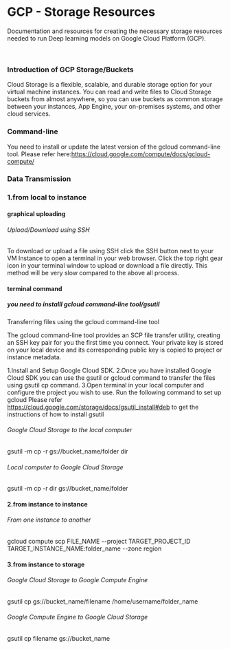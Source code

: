 # GCP - Storage Resources
Documentation and resources for creating the necessary storage resources needed to run Deep learning models on Google Cloud Platform (GCP). 

<br />


### Introduction of GCP Storage/Buckets
Cloud Storage is a flexible, scalable, and durable storage option for your virtual machine instances. You can read and write files to Cloud Storage buckets from almost anywhere, so you can use buckets as common storage between your instances, App Engine, your on-premises systems, and other cloud services.


### Command-line
You need to install or update the latest version of the gcloud command-line tool.
Please refer here:https://cloud.google.com/compute/docs/gcloud-compute/


### Data Transmission


### 1.from local to instance

#### graphical uploading
###### Upload/Download using SSH
To download or upload a file using SSH click the SSH button next to your VM Instance to open a terminal in your web browser.
Click the top right gear icon in your terminal window to upload or download a file directly. This method will be very slow compared to the above all process.

#### terminal command
##### you need to installl gcloud command-line tool/gsutil
Transferring files using the gcloud command-line tool

The gcloud command-line tool provides an SCP file transfer utility, creating an SSH key pair for you the first time you connect. Your private key is stored on your local device and its corresponding public key is copied to project or instance metadata.

1.Install and Setup Google Cloud SDK.
2.Once you have installed Google Cloud SDK you can use the gsutil or gcloud command to transfer the files using gsutil cp command.
3.Open terminal in your local computer and configure the project you wish to use. Run the following command to set up gcloud
Please refer https://cloud.google.com/storage/docs/gsutil_install#deb to get the instructions of how to install gsutil

###### Google Cloud Storage to the local computer
gsutil -m cp -r gs://bucket_name/folder dir

###### Local computer to Google Cloud Storage
gsutil -m cp -r dir gs://bucket_name/folder


#### 2.from instance to instance

###### From one instance to another
gcloud compute scp FILE_NAME --project TARGET_PROJECT_ID TARGET_INSTANCE_NAME:folder_name --zone region


#### 3.from instance to storage

###### Google Cloud Storage to Google Compute Engine
gsutil cp gs://bucket_name/filename /home/username/folder_name

###### Google Compute Engine to Google Cloud Storage
gsutil cp filename gs://bucket_name


